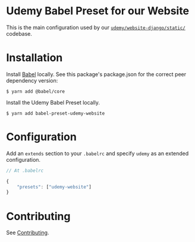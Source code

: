 Udemy Babel Preset for our Website
===================================

This is the main configuration used by our 
[`udemy/website-django/static/`](https://github.com/udemy/website-django/tree/master/static/.babelrc) codebase.

# Installation

Install [Babel](https://www.github.com/babel/babel) locally. See this package's package.json
for the correct peer dependency version:

    $ yarn add @babel/core

Install the Udemy Babel Preset locally.

    $ yarn add babel-preset-udemy-website

# Configuration

Add an `extends` section to your `.babelrc` and specify `udemy` as an extended configuration.

```js
// At .babelrc

{
    "presets": ["udemy-website"]
}
```

# Contributing

See [Contributing](/README.md#contributing).
